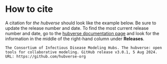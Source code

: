 # How to cite

A citation for _the hubverse_ should look like the example below. Be sure to update the release number and date. To find the most current release number and date, go to the [hubverse documentation page](https://github.com/hubverse-org/hubDocs) and look for the information in the middle of the right-hand column under **Releases**.

```{admonition} Citation
The Consortium of Infectious Disease Modeling Hubs. The hubverse: open tools for collaborative modeling. GitHub release v3.0.1, 5 Aug 2024. URL: https://github.com/hubverse-org
```

